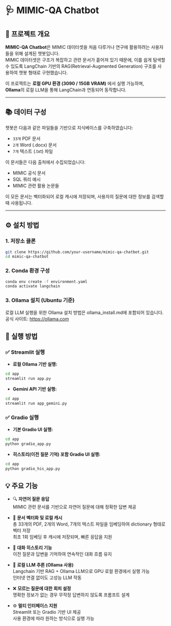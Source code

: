 # 🩺 MIMIC-QA Chatbot

## 📌 프로젝트 개요

**MIMIC-QA Chatbot**은 MIMIC 데이터셋을 처음 다루거나 연구에 활용하려는 사용자들을 위해 설계된 챗봇입니다.  
MIMIC 데이터셋은 구조가 복잡하고 관련 문서가 흩어져 있기 때문에, 이를 쉽게 탐색할 수 있도록 LangChain 기반의 RAG(Retrieval-Augmented Generation) 구조를 사용하여 챗봇 형태로 구현했습니다.

이 프로젝트는 **로컬 GPU 환경 (3090 / 15GB VRAM)** 에서 실행 가능하며,  
**Ollama**의 로컬 LLM을 통해 LangChain과 연동되어 동작합니다.

---

## 📚 데이터 구성

챗봇은 다음과 같은 파일들을 기반으로 지식베이스를 구축하였습니다:

- `33개` PDF 문서  
- `2개` Word (.docx) 문서  
- `7개` 텍스트 (.txt) 파일  

이 문서들은 다음 출처에서 수집되었습니다:

- MIMIC 공식 문서  
- SQL 쿼리 예시  
- MIMIC 관련 활용 논문들  

이 모든 문서는 벡터화되어 로컬 캐시에 저장되며, 사용자의 질문에 대한 정보를 검색할 때 사용됩니다.

---

## ⚙️ 설치 방법

### 1. 저장소 클론

```bash
git clone https://github.com/your-username/mimic-qa-chatbot.git
cd mimic-qa-chatbot
```

### 2. Conda 환경 구성

```bash
conda env create -f environment.yaml
conda activate langchain
```

### 3. Ollama 설치 (Ubuntu 기준)
로컬 LLM 실행을 위한 Ollama 설치 방법은 ollama_install.md에 포함되어 있습니다.
공식 사이트: https://ollama.com

## 🚀 실행 방법

### ✅ Streamlit 실행

- **로컬 Ollama 기반 실행:**

```bash
cd app
streamlit run app.py
```

- **Gemini API 기반 실행:**
```bash
cd app
streamlit run app_gemini.py
```

### ✅ Gradio  실행

- **기본 Gradio UI 실행:**

```bash
cd app
python gradio_app.py
```

- **히스토리(이전 질문 기억) 포함 Gradio UI 실행:**
```bash
cd app
python gradio_his_app.py
```

## 💡 주요 기능

- 🔍 **자연어 질문 응답**  
  MIMIC 관련 문서를 기반으로 자연어 질문에 대해 정확한 답변 제공

- 🧠 **문서 벡터화 및 로컬 캐시**  
  총 33개의 PDF, 2개의 Word, 7개의 텍스트 파일을 임베딩하여 dictionary 형태로 벡터 저장  
  최초 1회 임베딩 후 캐시에 저장되며, 빠른 응답을 지원

- 💬 **대화 히스토리 기능**  
  이전 질문과 답변을 기억하여 연속적인 대화 흐름 유지

- 🧱 **로컬 LLM 추론 (Ollama 사용)**  
  Langchain 기반 RAG + Ollama LLM으로 GPU 로컬 환경에서 실행 가능  
  인터넷 연결 없이도 고성능 LLM 작동

- ❌ **모르는 질문에 대한 회피 설정**  
  명확한 정보가 없는 경우 무작정 답변하지 않도록 프롬프트 설계

- ⚙️ **멀티 인터페이스 지원**  
  Streamlit 또는 Gradio 기반 UI 제공  
  사용 환경에 따라 원하는 방식으로 실행 가능
